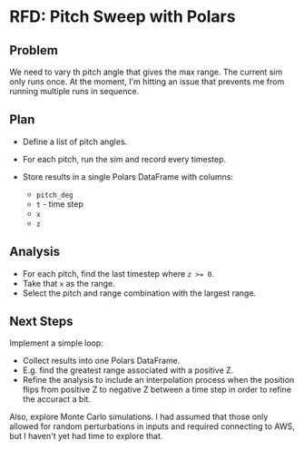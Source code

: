 # RFD: Pitch Sweep with Polars

## Problem

We need to vary th pitch angle that gives the max range. The current sim only runs once.
At the moment, I'm hitting an issue that prevents me from running multiple runs in sequence.

## Plan

* Define a list of pitch angles.
* For each pitch, run the sim and record every timestep.
* Store results in a single Polars DataFrame with columns:

  * `pitch_deg`
  * `t` - time step
  * `x`
  * `z`

## Analysis

* For each pitch, find the last timestep where `z >= 0`.
* Take that `x` as the range.
* Select the pitch and range combination with the largest range.

## Next Steps

Implement a simple loop:

* Collect results into one Polars DataFrame.
* E.g. find the greatest range associated with a positive Z.
* Refine the analysis to include an interpolation process when the position flips from positive Z to negative Z between a time step in order to refine the accuract a bit.

Also, explore Monte Carlo simulations. I had assumed that those only allowed for random perturbations in inputs and required connecting to AWS, but I haven't yet had time to explore that.

